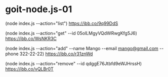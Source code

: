 # goit-node.js-01

(node index.js --action="list")
https://ibb.co/9q99DdS

(node index.js --action="get" --id 05olLMgyVQdWRwgKfg5J6)
https://ibb.co/WsNKR3C

(node index.js --action="add" --name Mango --email mango@gmail.com --phone 322-22-22)
https://ibb.co/r31znWd

(node index.js --action="remove" --id qdggE76Jtbfd9eWJHrssH)
https://ibb.co/vQLBr0T
